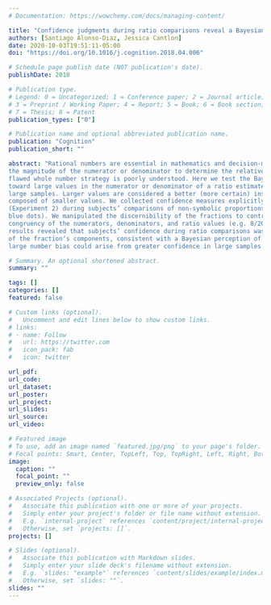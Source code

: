 ```yaml
---
# Documentation: https://wowchemy.com/docs/managing-content/

title: "Confidence judgments during ratio comparisons reveal a Bayesian bias"
authors: [Santiago Alonso-Diaz, Jessica Cantlon]
date: 2020-10-03T19:51:11-05:00
doi: "https://doi.org/10.1016/j.cognition.2018.04.006"

# Schedule page publish date (NOT publication's date).
publishDate: 2018

# Publication type.
# Legend: 0 = Uncategorized; 1 = Conference paper; 2 = Journal article;
# 3 = Preprint / Working Paper; 4 = Report; 5 = Book; 6 = Book section;
# 7 = Thesis; 8 = Patent
publication_types: ["0"]

# Publication name and optional abbreviated publication name.
publication: "Cognition"
publication_short: ""

abstract: "Rational numbers are essential in mathematics and decision-making but humans often and erroneously rely on
the magnitude of the numerator or denominator to determine the relative size of a quotient. The source of this
flawed whole number strategy is poorly understood. Here we test the Bayesian hypothesis that the human bias
toward large values in the numerator or denominator of a ratio estimate is the result of higher confidence in
large samples. Larger values are considered a better (more certain) instance of that ratio than the same ratio
composed of smaller values. We collected confidence measures explicitly (Experiment 1) and implicitly
(Experiment 2) during subjects’ comparisons of non-symbolic proportions (images with arrays of orange and
blue dots). We manipulated the discernibility of the fractions to control difficulty and varied the cardinality and
congruency of the numerators, denominators, and ratio values (e.g. 8/20 vs. 5/10 and 16/40 vs. 10/20). The
results revealed that subjects’ confidence during ratio comparisons was modulated by the numerical magnitude
of the fraction‘s components, consistent with a Bayesian perception of relative ratios. The results suggest that the
large number bias could arise from greater confidence in large samples."

# Summary. An optional shortened abstract.
summary: ""

tags: []
categories: []
featured: false

# Custom links (optional).
#   Uncomment and edit lines below to show custom links.
# links:
# - name: Follow
#   url: https://twitter.com
#   icon_pack: fab
#   icon: twitter

url_pdf:
url_code:
url_dataset:
url_poster:
url_project:
url_slides:
url_source:
url_video:

# Featured image
# To use, add an image named `featured.jpg/png` to your page's folder. 
# Focal points: Smart, Center, TopLeft, Top, TopRight, Left, Right, BottomLeft, Bottom, BottomRight.
image:
  caption: ""
  focal_point: ""
  preview_only: false

# Associated Projects (optional).
#   Associate this publication with one or more of your projects.
#   Simply enter your project's folder or file name without extension.
#   E.g. `internal-project` references `content/project/internal-project/index.md`.
#   Otherwise, set `projects: []`.
projects: []

# Slides (optional).
#   Associate this publication with Markdown slides.
#   Simply enter your slide deck's filename without extension.
#   E.g. `slides: "example"` references `content/slides/example/index.md`.
#   Otherwise, set `slides: ""`.
slides: ""
---
```

